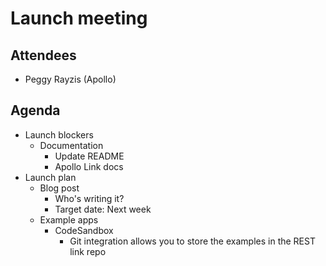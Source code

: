 # Launch meeting

## Attendees
- Peggy Rayzis (Apollo)

## Agenda
- Launch blockers
  - Documentation
    - Update README
    - Apollo Link docs
- Launch plan
  - Blog post
    - Who's writing it?
    - Target date: Next week
  - Example apps
    - CodeSandbox
      - Git integration allows you to store the examples in the REST link repo
